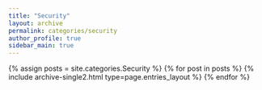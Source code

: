 ```yaml
---
title: "Security"
layout: archive
permalink: categories/security
author_profile: true
sidebar_main: true
---
```



{% assign posts = site.categories.Security %}
{% for post in posts %} 
    {% include archive-single2.html type=page.entries_layout %} 
{% endfor %}
